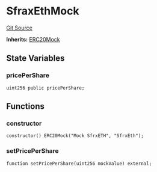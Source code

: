 # SfraxEthMock
[Git Source](https://github.com/larrythecucumber321/protocol/blob/77d337b8595ba96d069ded321419b36a61984170/contracts/plugins/mocks/SfraxEthMock.sol)

**Inherits:**
[ERC20Mock](/tools/docgen/src/contracts/plugins/mocks/ERC20Mock.sol/contract.ERC20Mock.md)


## State Variables
### pricePerShare

```solidity
uint256 public pricePerShare;
```


## Functions
### constructor


```solidity
constructor() ERC20Mock("Mock SfrxETH", "SfrxEth");
```

### setPricePerShare


```solidity
function setPricePerShare(uint256 mockValue) external;
```

